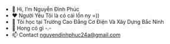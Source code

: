 - 👋 Hi, I’m Nguyễn Đình Phúc
- ❤ Người Yêu Tôi là có cái lồn ny =))
- 🌱 Tôi học tại Trường Cao Đẳng Cơ Điện Và Xây Dựng Bắc Ninh
- 💞️ Hong có gì -.-
- 📫 Contact nguyendinhphuc24a@gmail.com

<!---
PhucCuTe/PhucCuTe is a ✨ special ✨ repository because its `README.md` (this file) appears on your GitHub profile.
You can click the Preview link to take a look at your changes.
--->
